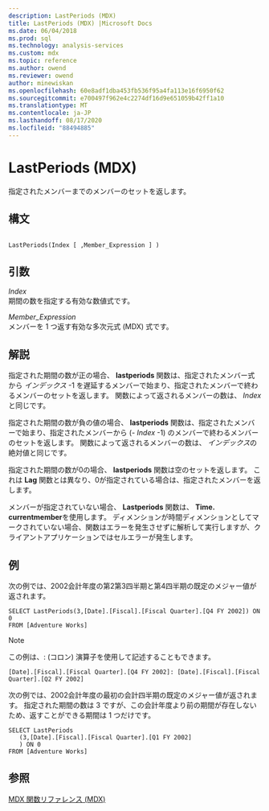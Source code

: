 ```yaml
---
description: LastPeriods (MDX)
title: LastPeriods (MDX) |Microsoft Docs
ms.date: 06/04/2018
ms.prod: sql
ms.technology: analysis-services
ms.custom: mdx
ms.topic: reference
ms.author: owend
ms.reviewer: owend
author: minewiskan
ms.openlocfilehash: 60e8adf1dba453fb536f95a4fa113e16f6950f62
ms.sourcegitcommit: e700497f962e4c2274df16d9e651059b42ff1a10
ms.translationtype: MT
ms.contentlocale: ja-JP
ms.lasthandoff: 08/17/2020
ms.locfileid: "88494885"
---
```

# <a name="lastperiods-mdx"></a>LastPeriods (MDX)


  指定されたメンバーまでのメンバーのセットを返します。  
  
## <a name="syntax"></a>構文  
  
```  
  
LastPeriods(Index [ ,Member_Expression ] )  
```  
  
## <a name="arguments"></a>引数  
 *Index*  
 期間の数を指定する有効な数値式です。  
  
 *Member_Expression*  
 メンバーを 1 つ返す有効な多次元式 (MDX) 式です。  
  
## <a name="remarks"></a>解説  
 指定された期間の数が正の場合、 **lastperiods** 関数は、指定されたメンバー式から *インデックス* -1 を遅延するメンバーで始まり、指定されたメンバーで終わるメンバーのセットを返します。 関数によって返されるメンバーの数は、 *Index*と同じです。  
  
 指定された期間の数が負の値の場合、 **lastperiods** 関数は、指定されたメンバーで始まり、指定されたメンバーから (- *Index* -1) のメンバーで終わるメンバーのセットを返します。 関数によって返されるメンバーの数は、 *インデックス*の絶対値と同じです。  
  
 指定された期間の数が0の場合、 **lastperiods** 関数は空のセットを返します。 これは **Lag** 関数とは異なり、0が指定されている場合は、指定されたメンバーを返します。  
  
 メンバーが指定されていない場合、 **Lastperiods** 関数は、 **Time. currentmember**を使用します。 ディメンションが時間ディメンションとしてマークされていない場合、関数はエラーを発生させずに解析して実行しますが、クライアントアプリケーションではセルエラーが発生します。  
  
## <a name="examples"></a>例  
 次の例では、2002会計年度の第2第3四半期と第4四半期の既定のメジャー値が返されます。  
  
```  
SELECT LastPeriods(3,[Date].[Fiscal].[Fiscal Quarter].[Q4 FY 2002]) ON 0  
FROM [Adventure Works]  
```  
  
> [!NOTE]  
>  この例は、: (コロン) 演算子を使用して記述することもできます。  
>   
>  `[Date].[Fiscal].[Fiscal Quarter].[Q4 FY 2002]: [Date].[Fiscal].[Fiscal Quarter].[Q2 FY 2002]`  
  
 次の例では、2002会計年度の最初の会計四半期の既定のメジャー値が返されます。 指定された期間の数は 3 ですが、この会計年度より前の期間が存在しないため、返すことができる期間は 1 つだけです。  
  
```  
SELECT LastPeriods  
   (3,[Date].[Fiscal].[Fiscal Quarter].[Q1 FY 2002]  
   ) ON 0  
FROM [Adventure Works]  
```  
  
## <a name="see-also"></a>参照  
 [MDX 関数リファレンス &#40;MDX&#41;](../mdx/mdx-function-reference-mdx.md)  
  
  
